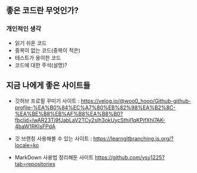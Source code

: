 ## 좋은 코드란 무엇인가?

### 개인적인 생각

- 읽기 쉬운 코드
- 중복이 없는 코드(중복이 적은)
- 테스트가 용이한 코드
- 코드에 대한 주석(설명)?

## 지금 나에게 좋은 사이트들
- 깃허브 프로필 꾸미기 사이트 : <https://velog.io/@woo0_hooo/Github-github-profile-%EA%B0%84%EC%A7%80%EB%82%98%EA%B2%8C-%EA%BE%B8%EB%AF%B8%EA%B8%B0?fbclid=IwAR23Tj9fJabLaV2TCy2sIh3okUycSthil1qKPjfXhl7AK-4baW1RKIsFPdA>

- 깃 브랜칭 사용해볼 수 있는 사이트 : <https://learngitbranching.js.org/?locale=ko>

- MarkDown 사용법 정리해둔 사이트
<https://github.com/ysy1225?tab=repositories>
